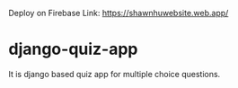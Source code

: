 Deploy on Firebase 
Link: https://shawnhuwebsite.web.app/
# django-quiz-app
It is django based quiz app for multiple choice questions.
